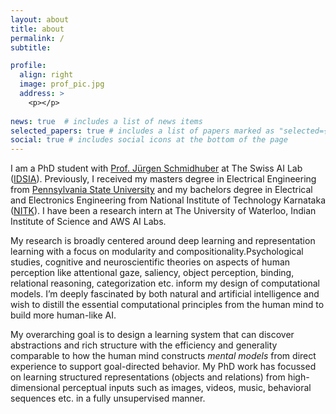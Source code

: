 ```yaml
---
layout: about
title: about
permalink: /
subtitle:

profile:
  align: right
  image: prof_pic.jpg
  address: >
    <p></p>
    
news: true  # includes a list of news items
selected_papers: true # includes a list of papers marked as "selected={true}"
social: true # includes social icons at the bottom of the page
---
```


I am a PhD student with [Prof. Jürgen Schmidhuber](https://people.idsia.ch/~juergen/) at The Swiss AI Lab ([IDSIA](https://www.idsia.ch/)). Previously, I received my masters degree in Electrical Engineering from [Pennsylvania State University](https://www.psu.edu/) and my bachelors degree in Electrical and Electronics Engineering from National Institute of Technology Karnataka ([NITK](https://www.nitk.ac.in/)). I have been a research intern at The University of Waterloo, Indian Institute of Science and AWS AI Labs.

My research is broadly centered around deep learning and representation learning with a focus on modularity and compositionality.Psychological studies, cognitive and neuroscientific theories on aspects of human perception like attentional gaze, saliency, object perception, binding, relational reasoning, categorization etc. inform my design of computational models. I’m deeply fascinated by both natural and artificial intelligence and wish to distill the essential computational principles from the human mind to build more human-like AI.  

My overarching goal is to design a learning system that can discover abstractions and rich structure with the efficiency and generality comparable to how the human mind constructs *mental models* from direct experience to support goal-directed behavior. My PhD work has focussed on learning structured representations (objects and relations) from high-dimensional perceptual inputs such as images, videos, music, behavioral sequences etc. in a fully unsupervised manner. 
